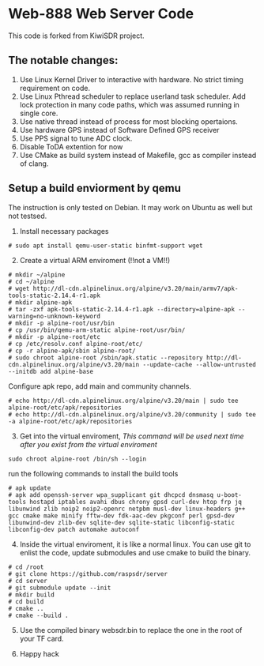 # Web-888 Web Server Code

This code is forked from KiwiSDR project.

## The notable changes:

1. Use Linux Kernel Driver to interactive with hardware. No strict timing requirement on code.
1. Use Linux Pthread scheduler to replace userland task scheduler. Add lock protection in many code paths, which was assumed running in single core.
1. Use native thread instead of process for most blocking opertaions.
1. Use hardware GPS instead of Software Defined GPS receiver
1. Use PPS signal to tune ADC clock.
1. Disable ToDA extention for now
1. Use CMake as build system instead of Makefile, gcc as compiler instead of clang.

## Setup a build enviorment by qemu

The instruction is only tested on Debian. It may work on Ubuntu as well but not testsed.

1. Install necessary packages
```
# sudo apt install qemu-user-static binfmt-support wget
```

2. Create a virtual ARM enviroment (!!not a VM!!)
```
# mkdir ~/alpine
# cd ~/alpine
# wget http://dl-cdn.alpinelinux.org/alpine/v3.20/main/armv7/apk-tools-static-2.14.4-r1.apk
# mkdir alpine-apk
# tar -zxf apk-tools-static-2.14.4-r1.apk --directory=alpine-apk --warning=no-unknown-keyword
# mkdir -p alpine-root/usr/bin
# cp /usr/bin/qemu-arm-static alpine-root/usr/bin/
# mkdir -p alpine-root/etc
# cp /etc/resolv.conf alpine-root/etc/
# cp -r alpine-apk/sbin alpine-root/
# sudo chroot alpine-root /sbin/apk.static --repository http://dl-cdn.alpinelinux.org/alpine/v3.20/main --update-cache --allow-untrusted --initdb add alpine-base
```

Configure apk repo, add main and community channels.
```
# echo http://dl-cdn.alpinelinux.org/alpine/v3.20/main | sudo tee alpine-root/etc/apk/repositories
# echo http://dl-cdn.alpinelinux.org/alpine/v3.20/community | sudo tee -a alpine-root/etc/apk/repositories
```

3. Get into the virtual enviroment, *This command will be used next time after you exist from the virtual enviroment*
```
sudo chroot alpine-root /bin/sh --login
```

run the following commands to install the build tools
```
# apk update
# apk add openssh-server wpa_supplicant git dhcpcd dnsmasq u-boot-tools hostapd iptables avahi dbus chrony gpsd curl-dev htop frp jq libunwind zlib noip2 noip2-openrc netpbm musl-dev linux-headers g++ gcc cmake make minify fftw-dev fdk-aac-dev pkgconf perl gpsd-dev libunwind-dev zlib-dev sqlite-dev sqlite-static libconfig-static libconfig-dev patch automake autoconf
```

4. Inside the virtual enviroment, it is like a normal linux. You can use git to enlist the code, update submodules and use cmake to build the binary.
```
# cd /root
# git clone https://github.com/raspsdr/server
# cd server
# git submodule update --init
# mkdir build
# cd build
# cmake ..
# cmake --build .
```

5. Use the compiled binary websdr.bin to replace the one in the root of your TF card.

6. Happy hack
